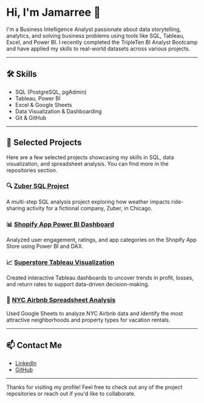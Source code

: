 # Hi, I'm Jamarree 👋

I'm a Business Intelligence Analyst passionate about data storytelling, analytics, and solving business problems using tools like SQL, Tableau, Excel, and Power BI. I recently completed the TripleTen BI Analyst Bootcamp and have applied my skills to real-world datasets across various projects.

---

## 🛠️ Skills
- SQL (PostgreSQL, pgAdmin)
- Tableau, Power BI
- Excel & Google Sheets
- Data Visualization & Dashboarding
- Git & GitHub

---

## 📂 Selected Projects
Here are a few selected projects showcasing my skills in SQL, data visualization, and spreadsheet analysis. You can find more in the repositories section.

### 🔍 [Zuber SQL Project](https://github.com/JJD0813/Zuber-SQL-Project)
A multi-step SQL analysis project exploring how weather impacts ride-sharing activity for a fictional company, Zuber, in Chicago.

### 📊 [Shopify App Power BI Dashboard](https://github.com/JJD0813/Shopify-App-Analysis)
Analyzed user engagement, ratings, and app categories on the Shopify App Store using Power BI and DAX.

### 📈 [Superstore Tableau Visualization](https://github.com/JJD0813/Superstore-Dashboard-Analysis)
Created interactive Tableau dashboards to uncover trends in profit, losses, and return rates to support data-driven decision-making.

### 📘 [NYC Airbnb Spreadsheet Analysis](https://github.com/JJD0813/NYC-Airbnb-Spreadsheet-Analysis)
Used Google Sheets to analyze NYC Airbnb data and identify the most attractive neighborhoods and property types for vacation rentals.

---

## 📫 Contact Me
- [LinkedIn](https://linkedin.com/in/jamarree-daniels)
- [GitHub](https://github.com/JJD0813)

---

Thanks for visiting my profile! Feel free to check out any of the project repositories or reach out if you'd like to collaborate.
